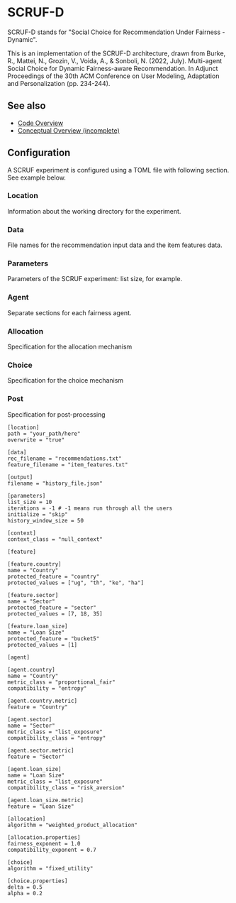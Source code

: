 # SCRUF-D

SCRUF-D stands for "Social Choice for Recommendation Under Fairness - Dynamic".

This is an implementation of the SCRUF-D architecture, drawn from
Burke, R., Mattei, N., Grozin, V., Voida, A., & Sonboli, N. (2022, July). Multi-agent Social Choice for Dynamic Fairness-aware Recommendation. In Adjunct Proceedings of the 30th ACM Conference on User Modeling, Adaptation and Personalization (pp. 234-244).

## See also

* [Code Overview](doc/code_overview.md)
* [Conceptual Overview (incomplete)](doc/paper-summary.md)

## Configuration

A SCRUF experiment is configured using a TOML file with following section. See example below.

### Location

Information about the working directory for the experiment.

### Data

File names for the recommendation input data and the item features data.

### Parameters

Parameters of the SCRUF experiment: list size, for example.

### Agent

Separate sections for each fairness agent.

### Allocation

Specification for the allocation mechanism

### Choice

Specification for the choice mechanism

### Post

Specification for post-processing

```
[location]
path = "your_path/here"
overwrite = "true"

[data]
rec_filename = "recommendations.txt"
feature_filename = "item_features.txt"

[output]
filename = "history_file.json"

[parameters]
list_size = 10
iterations = -1 # -1 means run through all the users
initialize = "skip"
history_window_size = 50

[context]
context_class = "null_context"

[feature]

[feature.country]
name = "Country"
protected_feature = "country"
protected_values = ["ug", "th", "ke", "ha"]

[feature.sector]
name = "Sector"
protected_feature = "sector"
protected_values = [7, 18, 35]

[feature.loan_size]
name = "Loan Size"
protected_feature = "bucket5"
protected_values = [1]

[agent]

[agent.country]
name = "Country"
metric_class = "proportional_fair"
compatibility = "entropy"

[agent.country.metric]
feature = "Country"

[agent.sector]
name = "Sector"
metric_class = "list_exposure"
compatibility_class = "entropy"

[agent.sector.metric]
feature = "Sector"

[agent.loan_size]
name = "Loan Size"
metric_class = "list_exposure"
compatibility_class = "risk_aversion"

[agent.loan_size.metric]
feature = "Loan Size"

[allocation]
algorithm = "weighted_product_allocation"

[allocation.properties]
fairness_exponent = 1.0
compatibility_exponent = 0.7

[choice]
algorithm = "fixed_utility"

[choice.properties]
delta = 0.5
alpha = 0.2
```
